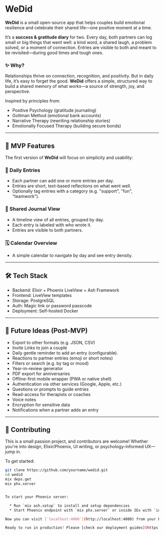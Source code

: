# WeDid

**WeDid** is a small open-source app that helps couples build emotional resilience and celebrate their shared life—one positive moment at a time.

It’s a **success & gratitude diary** for two. Every day, both partners can log small or big things that went well: a kind word, a shared laugh, a problem solved, or a moment of connection. Entries are visible to both and meant to be revisited—during good times and tough ones.

### ✨ Why?

Relationships thrive on connection, recognition, and positivity. But in daily life, it’s easy to forget the good.
**WeDid** offers a simple, structured way to build a shared memory of what *works*—a source of strength, joy, and perspective.

Inspired by principles from:
- Positive Psychology (gratitude journaling)
- Gottman Method (emotional bank accounts)
- Narrative Therapy (rewriting relationship stories)
- Emotionally Focused Therapy (building secure bonds)

---

## 🚀 MVP Features

The first version of **WeDid** will focus on simplicity and usability:

### 💬 Daily Entries
- Each partner can add one or more entries per day.
- Entries are short, text-based reflections on what went well.
- Optionally tag entries with a category (e.g. "support", "fun", "teamwork").

### 👀 Shared Journal View
- A timeline view of all entries, grouped by day.
- Each entry is labeled with who wrote it.
- Entries are visible to both partners.

### 🗓️ Calendar Overview
- A simple calendar to navigate by day and see entry density.

---

## 🛠️ Tech Stack

- Backend: Elixir + Phoenix LiveView + Ash Framework
- Frontend: LiveView templates
- Storage: PostgreSQL
- Auth: Magic link or password passcode
- Deployment: Self-hosted Docker

---

## 🎯 Future Ideas (Post-MVP)
- Export to other formats (e.g. JSON, CSV)
- Invite Links to join a couple
- Daily gentle reminder to add an entry (configurable).
- Reactions to partner entries (emoji or short notes)
- Filters or search (e.g. by tag or mood)
- Year-in-review generator
- PDF export for anniversaries
- Offline-first mobile wrapper (PWA or native shell)
- Authentication via other services (Google, Apple, etc.)
- Questions or prompts to guide entries
- Read-access for therapists or coaches
- Voice notes
- Encryption for sensitive data
- Notifications when a partner adds an entry

---

## 🤝 Contributing

This is a small passion project, and contributors are welcome! Whether you're into design, Elixir/Phoenix, UI writing, or psychology-informed UX—jump in.

To get started:
```bash
git clone https://github.com/yourname/wedid.git
cd wedid
mix deps.get
mix phx.server


To start your Phoenix server:

  * Run `mix ash.setup` to install and setup dependencies
  * Start Phoenix endpoint with `mix phx.server` or inside IEx with `iex -S mix phx.server`

Now you can visit [`localhost:4000`](http://localhost:4000) from your browser.

Ready to run in production? Please [check our deployment guides](https://hexdocs.pm/phoenix/deployment.html).
